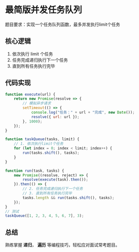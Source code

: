 
# 最简版并发任务队列

题目要求：实现一个任务队列函数，最多并发执行limit个任务

## 核心逻辑

1. 依次执行 limit 个任务
2. 任务完成递归执行下一个任务
3. 直到所有任务执行完毕

## 代码实现

```js
function execute(url) {
    return new Promise(resolve => {
        // 模拟异步请求
        setTimeout(() => {
            console.log("任务：" + url + "完成", new Date());
            resolve({ url: url });
        }, 1000);
    });
}

function taskQueue(tasks, limit) {
    // 1. 依次执行limit个任务
    for (let index = 0; index < limit; index++) {
        run(tasks.shift(), tasks);
    }
}

function run(task, tasks) {
    new Promise((resolve, reject) => {
        resolve(execute(task).then());
    }).then(() => {
        // 2. 任务完成递归执行下一个任务
        // 3. 直到所有任务执行完毕
        tasks.length && run(tasks.shift(), tasks);
    });
}
// 测试
taskQueue([1, 2, 3, 4, 5, 6, 7], 3);
```

## 总结
熟练掌握 **递归**， **遍历** 等编程技巧，轻松应对面试常考题目。

